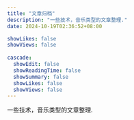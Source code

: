 ```yaml
---
title: "文章归档"
description: "一些技术，音乐类型的文章整理."
date: 2024-10-19T02:36:52+08:00

showLikes: false
showViews: false
 
cascade:
  showEdit: false
  showReadingTime: false
  showSummary: false
  showLikes: false
  showViews: false
---
```


一些技术，音乐类型的文章整理.

